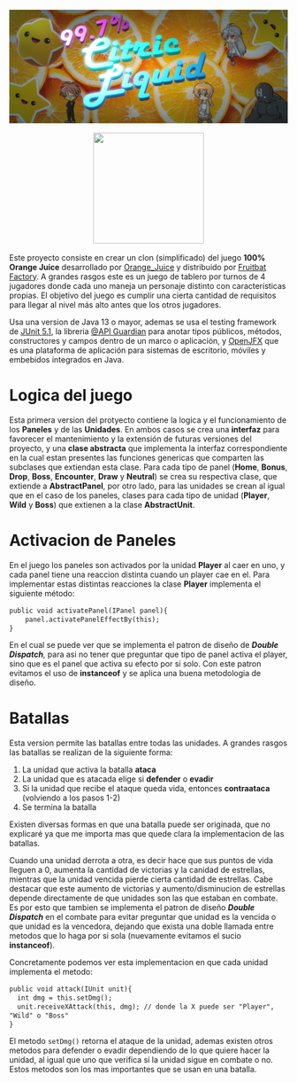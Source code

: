 <!-- 1.0.3-b1 -->
![](img/97%25CitricLiquid.png)

<p align="center">
  <img width="200" height="200" 
        src="https://stickershop.line-scdn.net/stickershop/v1/product/11281886/LINEStorePC/main.png;compress=true">
</p>

Este proyecto consiste en crear un clon (simplificado) del juego **100% Orange Juice** desarrollado por [Orange_Juice](http://dadai.moo.jp) y distribuido por [Fruitbat Factory](https://fruitbatfactory.com). A grandes rasgos este es un juego de tablero por turnos de 4 jugadores donde cada uno maneja un personaje distinto con características propias. El objetivo del juego es cumplir una cierta cantidad de requisitos para llegar al nivel más alto antes que los otros jugadores.

Usa una version de Java 13 o mayor, ademas se usa el testing framework de [JUnit 5.1](https://junit.org/junit5/), la libreria [@API Guardian](https://github.com/apiguardian-team/apiguardian) para anotar tipos públicos, métodos, constructores y campos dentro de un marco o aplicación, y [OpenJFX](https://openjfx.io/) que es una plataforma de aplicación para sistemas de escritorio, móviles y embebidos integrados en Java.

# Logica del juego

Esta primera version del protyecto contiene la logica y el funcionamiento de los **Paneles** y de las **Unidades**. En ambos casos se crea una **interfaz** para favorecer el mantenimiento y la extensión de futuras versiones del proyecto, y una **clase abstracta** que implementa la interfaz correspondiente en la cual estan presentes las funciones genericas que comparten las subclases que extiendan esta clase. Para cada tipo de panel (**Home**, **Bonus**, **Drop**, **Boss**, **Encounter**, **Draw** y **Neutral**) se crea su respectiva clase, que extiende a **AbstractPanel**, por otro lado, para las unidades se crean al igual que en el caso de los paneles, clases para cada tipo de unidad (**Player**, **Wild** y **Boss**) que extienen a la clase **AbstractUnit**.

# Activacion de Paneles
En el juego los paneles son activados por la unidad **Player** al caer en uno, y cada panel tiene una reaccion distinta cuando un player cae en el. Para implementar estas distintas reacciones la clase **Player** implementa el siguiente método:

```
public void activatePanel(IPanel panel){
    panel.activatePanelEffectBy(this);
}
```
En el cual se puede ver que se implementa el patron de diseño de ***Double Dispatch***, para asi no tener que preguntar que tipo de panel activa el player, sino que es el panel que activa su efecto por si solo. Con este patron evitamos el uso de **instanceof** y se aplica una buena metodologia de diseño.

# Batallas

Esta version permite las batallas entre todas las unidades. A grandes rasgos las batallas se realizan de la siguiente forma:
1. La unidad que activa la batalla **ataca**
2. La unidad que es atacada elige si **defender** o **evadir**
3. Si la unidad que recibe el ataque queda vida, entonces **contraataca** (volviendo a los pasos 1-2)
4. Se termina la batalla

Existen diversas formas en que una batalla puede ser originada, que no explicaré ya que me importa mas que quede clara la implementacion de las batallas.

Cuando una unidad derrota a otra, es decir hace que sus puntos de vida lleguen a 0, aumenta la cantidad de victorias y la canidad de estrellas, mientras que la unidad vencida pierde cierta cantidad de estrellas. Cabe destacar que este aumento de victorias y aumento/disminucion de estrellas depende directamente de que unidades son las que estaban en combate. Es por esto que tambien se implementa el patron de diseño ***Double Dispatch*** en el combate para evitar preguntar que unidad es la vencida o que unidad es la vencedora, dejando que exista una doble llamada entre metodos que lo haga por si sola (nuevamente evitamos el sucio **instanceof**).

Concretamente podemos ver esta implementacion en que cada unidad implementa el metodo:
```
public void attack(IUnit unit){
  int dmg = this.setDmg();
  unit.receiveXAttack(this, dmg); // donde la X puede ser "Player", "Wild" o "Boss"
}
```
El metodo ``setDmg()`` retorna el ataque de la unidad, ademas existen otros metodos para defender o evadir dependiendo de lo que quiere hacer la unidad, al igual que uno que verifica si la unidad sigue en combate o no. Estos metodos son los mas importantes que se usan en una batalla.
